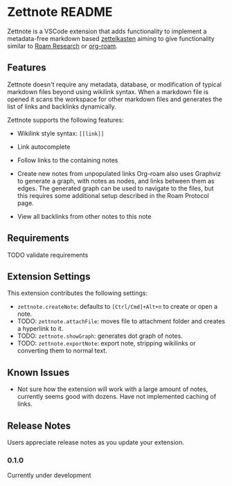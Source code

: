 # Zettnote README

Zettnote is a VSCode extension that adds functionality to implement a metadata-free markdown based [zettelkasten](https://translate.google.com/translate?hl=en&sl=de&u=https://de.wikipedia.org/wiki/Zettelkasten&prev=search) aiming to give functionality similar to [Roam Research](https://roamresearch.com/) or [org-roam](https://org-roam.readthedocs.io/en/master/).

## Features

Zettnote doesn't require any metadata, database, or modification of typical markdown files beyond using wikilink syntax. When a markdown file is opened it scans the workspace for other markdown files and generates the list of links and backlinks dynamically.

Zettnote supports the following features:

- Wikilink style syntax: `[[link]]`
- Link autocomplete
- Follow links to the containing notes
- Create new notes from unpopulated links
  Org-roam also uses Graphviz to generate a graph, with notes as nodes, and links between them as edges. The generated graph can be used to navigate to the files, but this requires some additional setup described in the Roam Protocol page.

- View all backlinks from other notes to this note

## Requirements

TODO validate requirements

## Extension Settings

This extension contributes the following settings:

- `zettnote.createNote`: defaults to `[Ctrl/Cmd]+Alt+n` to create or open a note.
- TODO: `zettnote.attachFile`: moves file to attachment folder and creates a hyperlink to it.
- TODO: `zettnote.showGraph`: generates dot graph of notes.
- TODO: `zettnote.exportNote`: export note, stripping wikilinks or converting them to normal text.

## Known Issues

- Not sure how the extension will work with a large amount of notes, currently seems good with dozens. Have not implemented caching of links.

## Release Notes

Users appreciate release notes as you update your extension.

### 0.1.0

Currently under development
